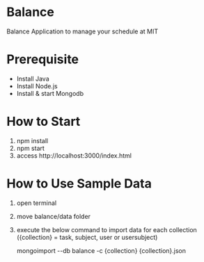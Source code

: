 # Balance
Balance Application to manage your schedule at MIT

# Prerequisite
- Install Java
- Install Node.js
- Install & start Mongodb

# How to Start
1. npm install
2. npm start
3. access http://localhost:3000/index.html

# How to Use Sample Data
1. open terminal
2. move balance/data folder
3. execute the below command to import data for each collection ({collection} = task, subject, user or usersubject)

    mongoimport --db balance -c {collection} {collection}.json
